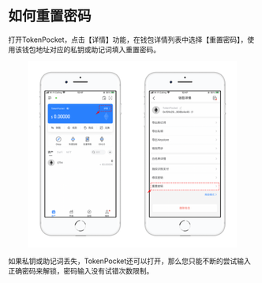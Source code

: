 # 如何重置密码

打开TokenPocket，点击【详情】功能，在钱包详情列表中选择【重置密码】，使用该钱包地址对应的私钥或助记词填入重置密码。

<figure><img src="../../.gitbook/assets/5 (1).png" alt=""><figcaption></figcaption></figure>

如果私钥或助记词丢失，TokenPocket还可以打开，那么您只能不断的尝试输入正确密码来解锁，密码输入没有试错次数限制。
